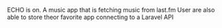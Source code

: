 ECHO is on.
A music app that is fetching music from last.fm
User are also able to store theor favorite app connecting to a Laravel API
